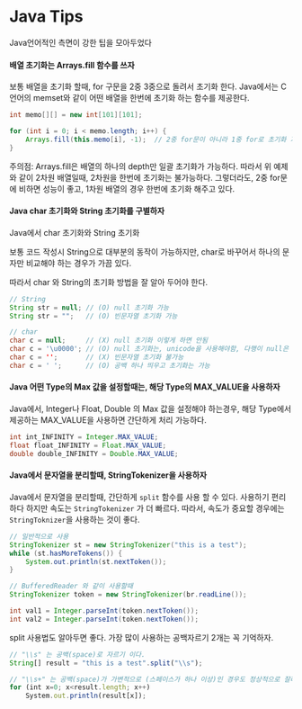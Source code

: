 # Java Tips

Java언어적인 측면이 강한 팁을 모아두었다

#### 배열 초기화는 Arrays.fill 함수를 쓰자

보통 배열을 초기화 할때, for 구문을 2중 3중으로 돌려서 초기화 한다. Java에서는 C언어의 memset와 같이 어떤 배열을 한번에 초기화 하는 함수를 제공한다.

```java
int memo[][] = new int[101][101];

for (int i = 0; i < memo.length; i++) {
    Arrays.fill(this.memo[i], -1);  // 2중 for문이 아니라 1중 for로 초기화 가능
}
```

주의점: Arrays.fill은 배열의 하나의 depth만 일괄 초기화가 가능하다. 따라서 위 예제와 같이 2차원 배열일때, 2차원을 한번에 초기화는 불가능하다. 그렇더라도, 2중 for문에 비하면 성능이 좋고, 1차원 배열의 경우 한번에 초기화 해주고 있다.

#### Java char 초기화와 String 초기화를 구별하자

Java에서 char 초기화와 String 초기화

보통 코드 작성시 String으로 대부분의 동작이 가능하지만, char로 바꾸어서 하나의 문자만 비교해야 하는 경우가 가끔 있다.

따라서 char 와 String의 초기화 방법을 잘 알아 두어야 한다.

```java
// String
String str = null; // (O) null 초기화 가능
String str = "";   // (O) 빈문자열 초기화 가능

// char
char c = null;     // (X) null 초기화 이렇게 하면 안됨
char c = '\u0000'; // (O) null 초기화는, unicode을 사용해야함, 다행이 null은 0000임, 싱글 쿼테이션 써야함
char c = '';       // (X) 빈문자열 초기화 불가능
char c = ' ';      // (O) 공백 하나 띄우고 초기화는 가능
```

#### Java 어떤 Type의 Max 값을 설정할때는, 해당 Type의 MAX\_VALUE을 사용하자

Java에서, Integer나 Float, Double 의 Max 값을 설정해야 하는경우, 해당  Type에서 제공하는 MAX\_VALUE을 사용하면 간단하게 처리 가능하다.

```java
int int_INFINITY = Integer.MAX_VALUE;
float float_INFINITY = Float.MAX_VALUE;
double double_INFINITY = Double.MAX_VALUE;
```

#### Java에서 문자열을 분리할때, StringTokenizer을 사용하자

Java에서 문자열을 분리할때, 간단하게 `split` 함수를 사용 할 수 있다.  사용하기 편리하다 하지만 속도는 `StringTokenizer` 가 더 빠르다. 따라서, 속도가 중요할 경우에는 `StringToknizer`을 사용하는 것이 좋다.

```java
// 일반적으로 사용
StringTokenizer st = new StringTokenizer("this is a test");
while (st.hasMoreTokens()) {
    System.out.println(st.nextToken());
}

// BufferedReader 와 같이 사용할때
StringTokenizer token = new StringTokenizer(br.readLine());

int val1 = Integer.parseInt(token.nextToken());
int val2 = Integer.parseInt(token.nextToken());
```

split 사용법도 알아두면 좋다. 가장 많이 사용하는 공백자르기 2개는 꼭 기억하자.

```js
// "\\s" 는 공백(space)로 자르기 이다.
String[] result = "this is a test".split("\\s");

// "\\s+" 는 공백(space)가 가변적으로 (스페이스가 하나 이상)인 경우도 정상적으로 잘라주는 표현이다.
for (int x=0; x<result.length; x++)
    System.out.println(result[x]);
```




